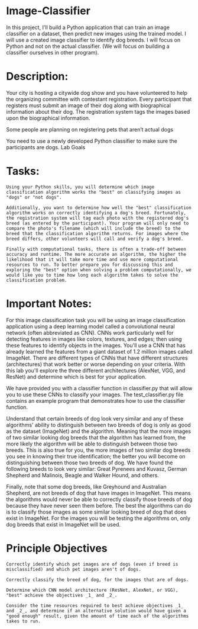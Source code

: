 # Image-Classifier
In this project, I'll build a Python application that can train an image classifier on a dataset, then predict new images using the trained model. I will use a created image classifier to identify dog breeds. I will focus on Python and not on the actual classifier. (We will focus on building a classifier ourselves in other program).

# Description:
Your city is hosting a citywide dog show and you have volunteered to help the organizing committee with contestant registration. Every participant that registers must submit an image of their dog along with biographical information about their dog. The registration system tags the images based upon the biographical information.

Some people are planning on registering pets that aren’t actual dogs

You need to use a newly developed Python classifier to make sure the participants are dogs.
Lab Goals

# Tasks:

    Using your Python skills, you will determine which image classification algorithm works the "best" on classifying images as "dogs" or "not dogs".

    Additionally, you want to determine how well the "best" classification algorithm works on correctly identifying a dog's breed. Fortunately, the registration system will tag each photo with the registered dog's breed (as entered by the participant). Your program will only need to compare the photo's filename (which will include the breed) to the breed that the classification algorithm returns. For images where the breed differs, other volunteers will call and verify a dog's breed.

    Finally with computational tasks, there is often a trade-off between accuracy and runtime. The more accurate an algorithm, the higher the likelihood that it will take more time and use more computational resources to run. To better prepare you for discussing this and exploring the "best" option when solving a problem computationally, we would like you to time how long each algorithm takes to solve the classification problem.

# Important Notes:

For this image classification task you will be using an image classification application using a deep learning model called a convolutional neural network (often abbreviated as CNN). CNNs work particularly well for detecting features in images like colors, textures, and edges; then using these features to identify objects in the images. You'll use a CNN that has already learned the features from a giant dataset of 1.2 million images called ImageNet. There are different types of CNNs that have different structures (architectures) that work better or worse depending on your criteria. With this lab you'll explore the three different architectures (AlexNet, VGG, and ResNet) and determine which is best for your application.

We have provided you with a classifier function in classifier.py that will allow you to use these CNNs to classify your images. The test_classifier.py file contains an example program that demonstrates how to use the classifier function.

Understand that certain breeds of dog look very similar and any of these algorithms' ability to distinguish between two breeds of dog is only as good as the dataset (ImageNet) and the algorithm. Meaning that the more images of two similar looking dog breeds that the algorithm has learned from, the more likely the algorithm will be able to distinguish between those two breeds. This is also true for you, the more images of two similar dog breeds you see in knowing their true identification; the better you will become on distinguishing between those two breeds of dog. We have found the following breeds to look very similar: Great Pyrenees and Kuvasz, German Shepherd and Malinois, Beagle and Walker Hound, and others.

Finally, note that some dog breeds, like Greyhound and Australian Shepherd, are not breeds of dog that have images in ImageNet. This means the algorithms would never be able to correctly classify those breeds of dog because they have never seen them before. The best the algorithms can do is to classify those images as some similar looking breed of dog that does exist in ImageNet. For the images you will be testing the algorithms on, only dog breeds that exist in ImageNet will be used.


# Principle Objectives

    Correctly identify which pet images are of dogs (even if breed is misclassified) and which pet images aren't of dogs.
     
    Correctly classify the breed of dog, for the images that are of dogs.
     
    Determine which CNN model architecture (ResNet, AlexNet, or VGG), "best" achieve the objectives _1_ and _2_.
     
    Consider the time resources required to best achieve objectives _1_ and _2_, and determine if an alternative solution would have given a "good enough" result, given the amount of time each of the algorithms takes to run.
